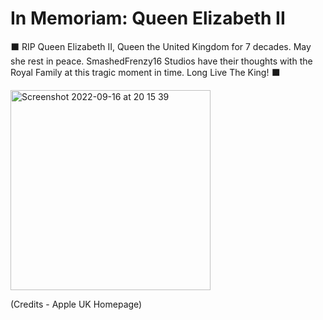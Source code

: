 # In Memoriam:  Queen Elizabeth II
⬛ RIP Queen Elizabeth II, Queen the United Kingdom for 7 decades. May she rest in peace. SmashedFrenzy16 Studios have their thoughts with the Royal Family at this tragic moment in time. Long Live The King! ⬛

<img width="320" alt="Screenshot 2022-09-16 at 20 15 39" src="https://user-images.githubusercontent.com/68993968/190714249-698ddbf2-f4d0-4f5d-b44e-950f08e86eaa.png">

(Credits - Apple UK Homepage)

